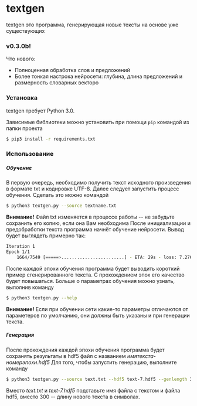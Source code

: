 # textgen



textgen это программа, генерирующая новые тексты на основе уже существующих

### v0.3.0b!
Что нового:
  - Полноценная обработка слов и предложений
  - Более тонкая настрока нейросети: глубина, длина предложений и размерность словарных векторо

### Установка

textgen требует Python 3.0.

Зависимые библиотеки можно установить при помощи `pip` командой из папки проекта

```sh
$ pip3 install -r requirements.txt
```


### Использование

##### Обучение
В первую очередь, необходимо получить текст исходного произведения в формате txt и кодировке UTF-8.
Далее следует запустить процесс обучения. Сделать это можно командой
```sh
$ python3 textgen.py --source textname.txt
```
**Внимание!** Файл txt изменяется в процессе работы -- не забудьте сохранить его копию, если она Вам необходима
После инициализации и предобработки текста программа начнёт обучение нейросети. Вывод будет выглядеть примерно так:
```sh
Iteration 1
Epoch 1/1
    1664/7549 [=====>........................] - ETA: 29s - loss: 7.2762
```
После каждой эпохи обучения программа будет выводить короткий пример сгенерированного текста. С прохождением эпох его качество будет повышаться.
Больше о параметрах обучения можно узнать, выполнив команду
```sh
$ python3 textgen.py --help
```
**Внимание!** Если при обучении сети какие-то параметры отличаются от параметеров по умолчанию, они должны быть указаны и при генерации текста.
##### Генерация
После прохождения каждой эпохи обучения программа будет сохранять результаты в hdf5 файл с названием *имятекста*-*номерэпохи*.*hdf5*
Для того, чтобы запустить генерацию, выполните команду
```sh
$ python3 textgen.py --source text.txt --hdf5 text-7.hdf5 --genlength 300
```
Вместо *text.txt* и *text-7.hdf5* подставьте имя файла с текстом и файла hdf5, вместо 300 -- длину нового текста в символах.
